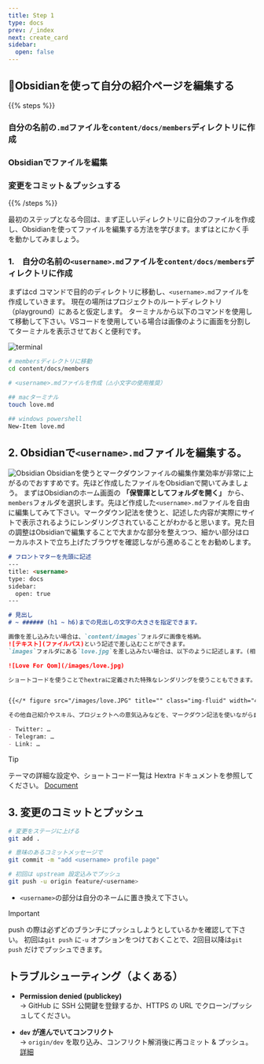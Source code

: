 ```yaml
---
title: Step 1
type: docs
prev: /_index
next: create_card
sidebar:
  open: false
---
```


## 📝Obsidianを使って自分の紹介ページを編集する


{{% steps %}}

### 自分の名前の`.md`ファイルを`content/docs/members`ディレクトリに作成

### Obsidianでファイルを編集

### 変更をコミット＆プッシュする

{{% /steps %}}

最初のステップとなる今回は、まず正しいディレクトリに自分のファイルを作成し、Obsidianを使ってファイルを編集する方法を学びます。まずはとにかく手を動かしてみましょう。

### 1.　自分の名前の`<username>.md`ファイルを`content/docs/members`ディレクトリに作成
まずはcd コマンドで目的のディレクトリに移動し、`<username>.md`ファイルを作成していきます。
現在の場所はプロジェクトのルートディレクトリ（playground）にあると仮定します。
ターミナルから以下のコマンドを使用して移動して下さい。VSコードを使用している場合は画像のように画面を分割してターミナルを表示させておくと便利です。

![terminal](/images/terminal.JPG)

```bash
# membersディレクトリに移動
cd content/docs/members

# <username>.mdファイルを作成（⚠️小文字の使用推奨）

## macターミナル
touch love.md

## windows powershell
New-Item love.md

```

## 2. Obsidianで`<username>.md`ファイルを編集する。
![Obsidian](/images/obsidian.JPG)
Obsidianを使うとマークダウンファイルの編集作業効率が非常に上がるのでおすすめです。先ほど作成したファイルをObsidianで開いてみましょう。
まずはObsidianのホーム画面の **「保管庫としてフォルダを開く」** から、`members`フォルダを選択します。先ほど作成した`<username>.md`ファイルを自由に編集してみて下さい。マークダウン記法を使うと、記述した内容が実際にサイトで表示されるようにレンダリングされていることがわかると思います。見た目の調整はObsidianで編集することで大まかな部分を整えつつ、細かい部分はローカルホストで立ち上げたブラウザを確認しながら進めることをお勧めします。

```md {filename="members/<username>.md"}
# フロントマターを先頭に記述
---
title: <username> 
type: docs 
sidebar:   
  open: true 
---  

# 見出し
# ~ ###### (h1 ~ h6)までの見出しの文字の大きさを指定できます。

画像を差し込みたい場合は、`content/images`フォルダに画像を格納。
![テキスト](ファイルパス)という記述で差し込むことができます。
`images`フォルダにある`love.jpg`を差し込みたい場合は、以下のように記述します。(相対パスに注意)

![Love For Qom](/images/love.jpg)

ショートコードを使うことでhextraに定義された特殊なレンダリングを使うこともできます。幅と高さを指定することや画像の表示形式を指定することも可能です。（幅400 x 高さ400）


{{</* figure src="/images/love.JPG" title="" class="img-fluid" width="400" height="400" */>}}

その他自己紹介やスキル、プロジェクトへの意気込みなどを、マークダウン記法を使いながら自由に書いてください。

- Twitter: … 
- Telegram: … 
- Link: …
```

> [!tip]
> テーマの詳細な設定や、ショートコード一覧は Hextra ドキュメントを参照してください。 [Document](https://imfing.github.io/hextra/docs/guide/configuration/?utm_source=chatgpt.com)



## 3.  変更のコミットとプッシュ

```bash
# 変更をステージに上げる
git add .  

# 意味のあるコミットメッセージで 
git commit -m "add <username> profile page"  

# 初回は upstream 設定込みでプッシュ 
git push -u origin feature/<username>
```
- `<username>`の部分は自分のネームに置き換えて下さい。
> [!important]
> push の際は必ずどのブランチにプッシュしようとしているかを確認して下さい。
> 初回は`git push` に`-u` オプションをつけておくことで、2回目以降は`git push` だけでプッシュできます。

## トラブルシューティング（よくある）

- **Permission denied (publickey)**  
    → GitHub に SSH 公開鍵を登録するか、HTTPS の URL でクローン/プッシュしてください。
    
- **`dev` が進んでいてコンフリクト**  
    →  `origin/dev` を取り込み、コンフリクト解消後に再コミット & プッシュ。[詳細](../pull_request)